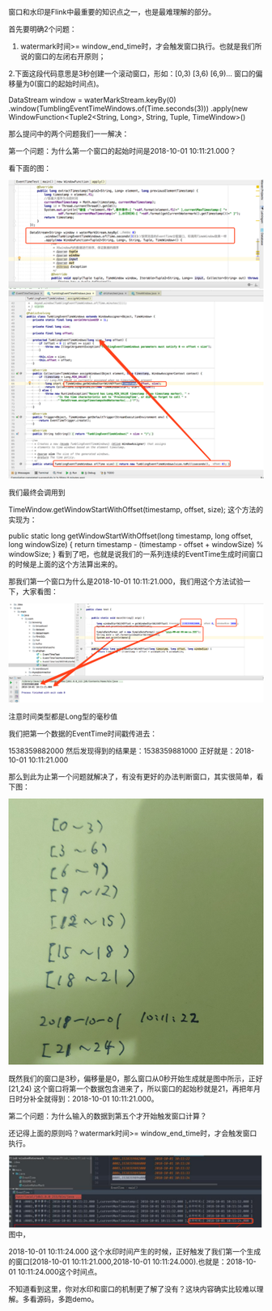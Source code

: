 窗口和水印是Flink中最重要的知识点之一，也是最难理解的部分。

首先要明确2个问题：

1. watermark时间>= window_end_time时，才会触发窗口执行。也就是我们所说的窗口的左闭右开原则；

2.下面这段代码意思是3秒创建一个滚动窗口，形如：[0,3) [3,6) [6,9)...  窗口的偏移量为0(窗口的起始时间点)。

DataStream<String> window = waterMarkStream.keyBy(0)
        .window(TumblingEventTimeWindows.of(Time.seconds(3)))
        .apply(new WindowFunction<Tuple2<String, Long>, String, Tuple, TimeWindow>()


那么提问中的两个问题我们一一解决：

第一个问题：为什么第一个窗口的起始时间是2018-10-01 10:11:21.000？

看下面的图：

![](img/1.png)
![](img/2.png)


我们最终会调用到

TimeWindow.getWindowStartWithOffset(timestamp, offset, size);
这个方法的实现为：

public static long getWindowStartWithOffset(long timestamp, long offset, long windowSize) {
   return timestamp - (timestamp - offset + windowSize) % windowSize;
}
看到了吧，也就是说我们的一系列连续的EventTime生成时间窗口的时候是上面的这个方法算出来的。

那我们第一个窗口为什么是2018-10-01 10:11:21.000，我们用这个方法试验一下，大家看图：

![](img/3.png)

注意时间类型都是Long型的毫秒值



我们把第一个数据的EventTime时间戳传进去：

1538359882000
然后发现得到的结果是：1538359881000 正好就是：2018-10-01 10:11:21.000

那么到此为止第一个问题就解决了，有没有更好的办法判断窗口，其实很简单，看下图：

![](img/4.png)

既然我们的窗口是3秒，偏移量是0，那么窗口从0秒开始生成就是图中所示，正好[21,24) 这个窗口将第一个数据包含进来了，所以窗口的起始秒就是21，再把年月日时分补全就得到：2018-10-01 10:11:21.000。



第二个问题：为什么输入的数据到第五个才开始触发窗口计算？

还记得上面的原则吗？watermark时间>= window_end_time时，才会触发窗口执行。

![](img/5.png)
图中，

2018-10-01 10:11:24.000 这个水印时间产生的时候，正好触发了我们第一个生成的窗口[2018-10-01 10:11:21.000,2018-10-01 10:11:24.000).也就是：2018-10-01 10:11:24.000这个时间点。


不知道看到这里，你对水印和窗口的机制更了解了没有？这块内容确实比较难以理解。多看源码，多跑demo。